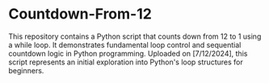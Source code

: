 # Countdown-From-12
This repository contains a Python script that counts down from 12 to 1 using a while loop. It demonstrates fundamental loop control and sequential countdown logic in Python programming. Uploaded on [7/12/2024], this script represents an initial exploration into Python's loop structures for beginners.
